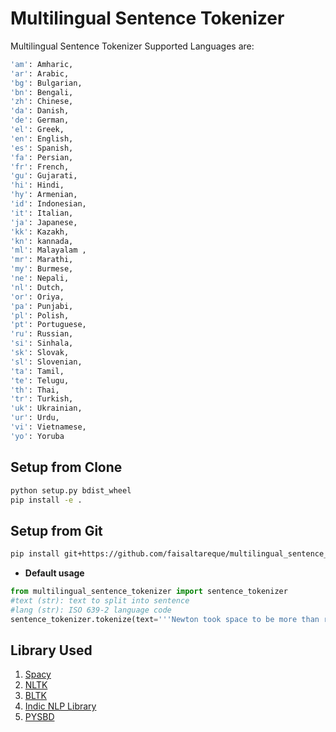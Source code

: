 # Multilingual Sentence Tokenizer

Multilingual Sentence Tokenizer
Supported Languages are:
```bash
'am': Amharic,
'ar': Arabic,
'bg': Bulgarian,
'bn': Bengali,
'zh': Chinese,
'da': Danish,
'de': German,
'el': Greek, 
'en': English,
'es': Spanish,
'fa': Persian,
'fr': French,
'gu': Gujarati,
'hi': Hindi,
'hy': Armenian,
'id': Indonesian,
'it': Italian,
'ja': Japanese,
'kk': Kazakh,
'kn': kannada,
'ml': Malayalam ,
'mr': Marathi,
'my': Burmese,
'ne': Nepali,
'nl': Dutch,
'or': Oriya,
'pa': Punjabi,
'pl': Polish,
'pt': Portuguese,
'ru': Russian,
'si': Sinhala,
'sk': Slovak,
'sl': Slovenian,
'ta': Tamil,
'te': Telugu,
'th': Thai,
'tr': Turkish,
'uk': Ukrainian,
'ur': Urdu,
'vi': Vietnamese,
'yo': Yoruba
```
  

## Setup from Clone
```bash
python setup.py bdist_wheel
pip install -e .
```

## Setup from Git
```bash
pip install git+https://github.com/faisaltareque/multilingual_sentence_tokenizer
```


* **Default usage**


```python
from multilingual_sentence_tokenizer import sentence_tokenizer
#text (str): text to split into sentence
#lang (str): ISO 639-2 language code
sentence_tokenizer.tokenize(text='''Newton took space to be more than relations between material objects and based his position on observation and experimentation. For a relationist there can be no real difference between inertial motion, in which the object travels with constant velocity, and non-inertial motion, in which the velocity changes with time, since all spatial measurements are relative to other objects and their motions.''', language='en')
```


## Library Used
1. [Spacy](https://spacy.io/)  
2. [NLTK](https://www.nltk.org/)  
3. [BLTK](https://pypi.org/project/bltk/)  
4. [Indic NLP Library](https://github.com/anoopkunchukuttan/indic_nlp_library)  
5. [PYSBD](https://github.com/nipunsadvilkar/pySBD)  